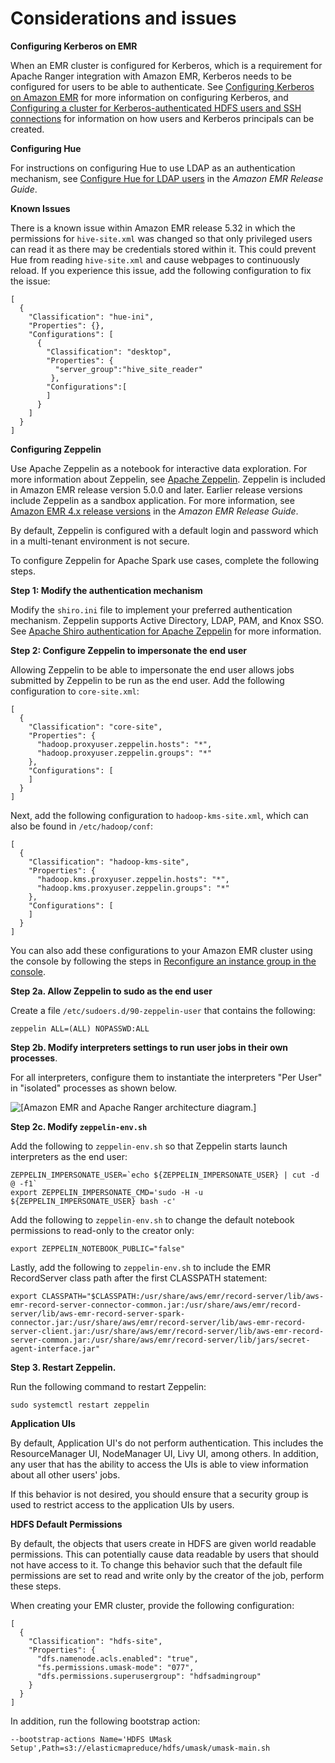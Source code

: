 # Considerations and issues<a name="emr-ranger-security-considerations"></a>

**Configuring Kerberos on EMR**

When an EMR cluster is configured for Kerberos, which is a requirement for Apache Ranger integration with Amazon EMR, Kerberos needs to be configured for users to be able to authenticate\. See [Configuring Kerberos on Amazon EMR](emr-kerberos-configure.md) for more information on configuring Kerberos, and [Configuring a cluster for Kerberos\-authenticated HDFS users and SSH connections](emr-kerberos-configuration-users.md) for information on how users and Kerberos principals can be created\.

**Configuring Hue**

For instructions on configuring Hue to use LDAP as an authentication mechanism, see [Configure Hue for LDAP users](https://docs.aws.amazon.com/emr/latest/ReleaseGuide/hue-ldap.html) in the *Amazon EMR Release Guide*\.

**Known Issues**

There is a known issue within Amazon EMR release 5\.32 in which the permissions for `hive-site.xml` was changed so that only privileged users can read it as there may be credentials stored within it\. This could prevent Hue from reading `hive-site.xml` and cause webpages to continuously reload\. If you experience this issue, add the following configuration to fix the issue:

```
[
  {
    "Classification": "hue-ini",
    "Properties": {},
    "Configurations": [
      {
        "Classification": "desktop",
        "Properties": {
          "server_group":"hive_site_reader"
         },
        "Configurations":[
        ]
      }
    ]
  }
]
```

**Configuring Zeppelin**

Use Apache Zeppelin as a notebook for interactive data exploration\. For more information about Zeppelin, see [Apache Zeppelin](https://zeppelin.apache.org/)\. Zeppelin is included in Amazon EMR release version 5\.0\.0 and later\. Earlier release versions include Zeppelin as a sandbox application\. For more information, see [Amazon EMR 4\.x release versions](https://docs.aws.amazon.com/emr/latest/ReleaseGuide/emr-release-4x.html) in the *Amazon EMR Release Guide*\.

By default, Zeppelin is configured with a default login and password which in a multi\-tenant environment is not secure\.

To configure Zeppelin for Apache Spark use cases, complete the following steps\.

**Step 1: Modify the authentication mechanism**

Modify the `shiro.ini` file to implement your preferred authentication mechanism\. Zeppelin supports Active Directory, LDAP, PAM, and Knox SSO\. See [Apache Shiro authentication for Apache Zeppelin](https://zeppelin.apache.org/docs/0.8.2/setup/security/shiro_authentication.html) for more information\.

**Step 2: Configure Zeppelin to impersonate the end user**

Allowing Zeppelin to be able to impersonate the end user allows jobs submitted by Zeppelin to be run as the end user\. Add the following configuration to `core-site.xml`:

```
[
  {
    "Classification": "core-site",
    "Properties": {
      "hadoop.proxyuser.zeppelin.hosts": "*",
      "hadoop.proxyuser.zeppelin.groups": "*"
    },
    "Configurations": [
    ]
  }
]
```

Next, add the following configuration to `hadoop-kms-site.xml`, which can also be found in `/etc/hadoop/conf`:

```
[
  {
    "Classification": "hadoop-kms-site",
    "Properties": {
      "hadoop.kms.proxyuser.zeppelin.hosts": "*",
      "hadoop.kms.proxyuser.zeppelin.groups": "*"
    },
    "Configurations": [
    ]
  }
]
```

You can also add these configurations to your Amazon EMR cluster using the console by following the steps in [Reconfigure an instance group in the console](https://docs.aws.amazon.com/emr/latest/ReleaseGuide/emr-configure-apps-running-cluster.html#emr-configure-apps-running-cluster-console)\.

**Step 2a\. Allow Zeppelin to sudo as the end user**

Create a file `/etc/sudoers.d/90-zeppelin-user` that contains the following:

```
zeppelin ALL=(ALL) NOPASSWD:ALL
```

**Step 2b\. Modify interpreters settings to run user jobs in their own processes**\.

For all interpreters, configure them to instantiate the interpreters "Per User" in "isolated" processes as shown below\.

![\[Amazon EMR and Apache Ranger architecture diagram.\]](http://docs.aws.amazon.com/emr/latest/ManagementGuide/images/per_user.png)

**Step 2c\. Modify `zeppelin-env.sh`**

Add the following to `zeppelin-env.sh` so that Zeppelin starts launch interpreters as the end user:

```
ZEPPELIN_IMPERSONATE_USER=`echo ${ZEPPELIN_IMPERSONATE_USER} | cut -d @ -f1`
export ZEPPELIN_IMPERSONATE_CMD='sudo -H -u ${ZEPPELIN_IMPERSONATE_USER} bash -c'
```

Add the following to `zeppelin-env.sh` to change the default notebook permissions to read\-only to the creator only:

```
export ZEPPELIN_NOTEBOOK_PUBLIC="false"
```

Lastly, add the following to `zeppelin-env.sh` to include the EMR RecordServer class path after the first CLASSPATH statement:

```
export CLASSPATH="$CLASSPATH:/usr/share/aws/emr/record-server/lib/aws-emr-record-server-connector-common.jar:/usr/share/aws/emr/record-server/lib/aws-emr-record-server-spark-connector.jar:/usr/share/aws/emr/record-server/lib/aws-emr-record-server-client.jar:/usr/share/aws/emr/record-server/lib/aws-emr-record-server-common.jar:/usr/share/aws/emr/record-server/lib/jars/secret-agent-interface.jar"
```

**Step 3\. Restart Zeppelin\.**

Run the following command to restart Zeppelin:

```
sudo systemctl restart zeppelin
```

**Application UIs**

By default, Application UI's do not perform authentication\. This includes the ResourceManager UI, NodeManager UI, Livy UI, among others\. In addition, any user that has the ability to access the UIs is able to view information about all other users' jobs\.

If this behavior is not desired, you should ensure that a security group is used to restrict access to the application UIs by users\.

**HDFS Default Permissions**

By default, the objects that users create in HDFS are given world readable permissions\. This can potentially cause data readable by users that should not have access to it\. To change this behavior such that the default file permissions are set to read and write only by the creator of the job, perform these steps\.

When creating your EMR cluster, provide the following configuration:

```
[
  {
    "Classification": "hdfs-site",
    "Properties": {
      "dfs.namenode.acls.enabled": "true",
      "fs.permissions.umask-mode": "077",
      "dfs.permissions.superusergroup": "hdfsadmingroup"
    }
  }
]
```

In addition, run the following bootstrap action:

```
--bootstrap-actions Name='HDFS UMask Setup',Path=s3://elasticmapreduce/hdfs/umask/umask-main.sh
```